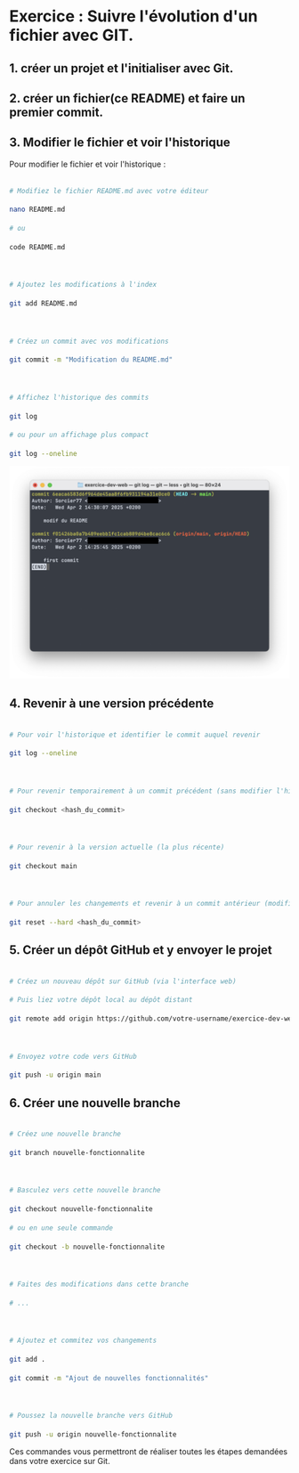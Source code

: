 # Exercice : Suivre l'évolution d'un fichier avec GIT.

  

## 1. créer un projet et l'initialiser avec Git.

## 2. créer un fichier(ce README) et faire un premier commit.

  

## 3. Modifier le fichier et voir l'historique

  

Pour modifier le fichier et voir l'historique :

  

```bash

# Modifiez le fichier README.md avec votre éditeur

nano README.md

# ou

code README.md

  

# Ajoutez les modifications à l'index

git add README.md

  

# Créez un commit avec vos modifications

git commit -m "Modification du README.md"

  

# Affichez l'historique des commits

git log

# ou pour un affichage plus compact

git log --oneline

```

![git log](image.png)

## 4. Revenir à une version précédente

  

```bash

# Pour voir l'historique et identifier le commit auquel revenir

git log --oneline

  

# Pour revenir temporairement à un commit précédent (sans modifier l'historique)

git checkout <hash_du_commit>

  

# Pour revenir à la version actuelle (la plus récente)

git checkout main

  

# Pour annuler les changements et revenir à un commit antérieur (modifie l'historique)

git reset --hard <hash_du_commit>

```

  

## 5. Créer un dépôt GitHub et y envoyer le projet

  

```bash

# Créez un nouveau dépôt sur GitHub (via l'interface web)

# Puis liez votre dépôt local au dépôt distant

git remote add origin https://github.com/votre-username/exercice-dev-web.git

  

# Envoyez votre code vers GitHub

git push -u origin main

```

  

## 6. Créer une nouvelle branche

  

```bash

# Créez une nouvelle branche

git branch nouvelle-fonctionnalite

  

# Basculez vers cette nouvelle branche

git checkout nouvelle-fonctionnalite

# ou en une seule commande

git checkout -b nouvelle-fonctionnalite

  

# Faites des modifications dans cette branche

# ...

  

# Ajoutez et commitez vos changements

git add .

git commit -m "Ajout de nouvelles fonctionnalités"

  

# Poussez la nouvelle branche vers GitHub

git push -u origin nouvelle-fonctionnalite

```

  

Ces commandes vous permettront de réaliser toutes les étapes demandées dans votre exercice sur Git.